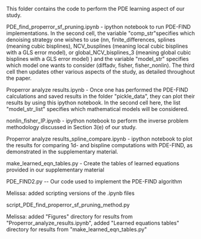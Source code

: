 This folder contains the code to perform the PDE learning aspect of our study.

PDE_find_properror_sf_pruning.ipynb - ipython notebook to run PDE-FIND implementations. In the second cell, the variable "comp_str"specifies which denoising strategy one wishes to use (nn, finite_differences, splines (meaning cubic bisplines), NCV_busplines (meaning local cubic bisplines with a GLS error model), or global_NCV_bisplines_3 (meaning global cubic bisplines with a GLS error model) ) and the variable "model_str" specifies which model one wants to consider (diffadv, fisher, fisher_nonlin). The third cell then updates other various aspects of the study, as detailed throughout the paper.

Properror analyze results.ipynb - Once one has performed the PDE-FIND calculations and saved results in the folder "pickle_data", they can plot their results by using this ipython notebook. In the second cell here, the list "model_str_list" specifies which mathematical models will be considered. 

nonlin_fisher_IP.ipynb - ipython notebook to perform the inverse problem methodology discussed in Section 3(e) of our study.

Properror analyze results_spline_compare.ipynb - ipython notebook to plot the results for comparing 1d- and bispline computations with PDE-FIND, as demonstrated in the supplementary material.

make_learned_eqn_tables.py - Create the tables of learned equations provided in our supplementary material

PDE_FIND2.py -- Our code used to implement the PDE-FIND algorithm

Melissa: added scripting versions of the .ipynb files

script_PDE_find_properror_sf_pruning_method.py

Melissa: added "Figures" directory for results from "Properror_analyze_results.ipynb", added "Learned equations tables" directory for results from "make_learned_eqn_tables.py"
